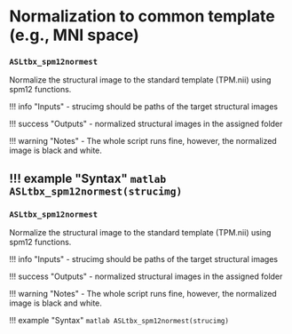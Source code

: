 # Normalization to common template (e.g., MNI space)

### `ASLtbx_spm12normest`

Normalize the structural image to the standard template (TPM.nii) using spm12 functions.

!!! info "Inputs"
    - strucimg should be paths of the target structural images

!!! success "Outputs"
    - normalized structural images in the assigned folder

!!! warning "Notes"
    - The whole script runs fine, however, the normalized image is black and white.

!!! example "Syntax"
    ```matlab
    ASLtbx_spm12normest(strucimg)
    ```
---
### `ASLtbx_spm12normest`

Normalize the structural image to the standard template (TPM.nii) using spm12 functions.

!!! info "Inputs"
    - strucimg should be paths of the target structural images

!!! success "Outputs"
    - normalized structural images in the assigned folder

!!! warning "Notes"
    - The whole script runs fine, however, the normalized image is black and white.

!!! example "Syntax"
    ```matlab
    ASLtbx_spm12normest(strucimg)
    ```